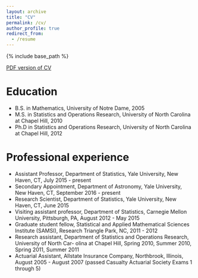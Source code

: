 ```yaml
---
layout: archive
title: "CV"
permalink: /cv/
author_profile: true
redirect_from:
  - /resume
---
```


{% include base_path %}


[PDF version of CV](https://jessicisewskikehe.github.io/files/cisewski_cv.pdf)


Education
======
* B.S. in Mathematics, University of Notre Dame, 2005
* M.S. in Statistics and Operations Research, University of North Carolina at Chapel Hill, 2010
* Ph.D in Statistics and Operations Research, University of North Carolina at Chapel Hill, 2012

Professional experience
======
* Assistant Professor, Department of Statistics, Yale University, New Haven, CT, July 2015 - present
* Secondary Appointment, Department of Astronomy, Yale University, New Haven, CT, September 2016 - present
* Research Scientist, Department of Statistics, Yale University, New Haven, CT, June 2015
* Visiting assistant professor, Department of Statistics, Carnegie Mellon University, Pittsburgh,
PA, August 2012 - May 2015
* Graduate student fellow, Statistical and Applied Mathematical Sciences Institute (SAMSI), Research Triangle Park, NC, 2011 - 2012
* Research assistant, Department of Statistics and Operations Research, University of North Car- olina at Chapel Hill, Spring 2010, Summer 2010, Spring 2011, Summer 2011
* Actuarial Assistant, Allstate Insurance Company, Northbrook, Illinois, August 2005 - August 2007 (passed Casualty Actuarial Society Exams 1 through 5)
  
